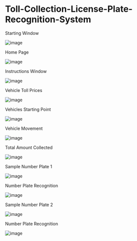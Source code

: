 # Toll-Collection-License-Plate-Recognition-System
Starting Window

![image](https://github.com/Karthikg1908/Toll-Collection-License-Plate-Recognition-System/assets/86306862/a4648101-20d7-426d-a24e-4dbbb753baaa)

Home Page

![image](https://github.com/Karthikg1908/Toll-Collection-License-Plate-Recognition-System/assets/86306862/ea1cca46-ac7e-4dbd-9e1d-248a4fc38170)

Instructions Window

![image](https://github.com/Karthikg1908/Toll-Collection-License-Plate-Recognition-System/assets/86306862/d12f6e42-f035-43a4-b53f-f15ff97ed5bc)

Vehicle Toll Prices

![image](https://github.com/Karthikg1908/Toll-Collection-License-Plate-Recognition-System/assets/86306862/aa9c3b0e-9c00-4ad0-8266-6dc0714503bc)

Vehicles Starting Point

![image](https://github.com/Karthikg1908/Toll-Collection-License-Plate-Recognition-System/assets/86306862/45855f2f-68fd-4193-b519-c4119b3ccc91)

Vehicle Movement 

![image](https://github.com/Karthikg1908/Toll-Collection-License-Plate-Recognition-System/assets/86306862/4b52e720-5a1e-46f3-b195-89cdf01f6012)

Total Amount Collected

![image](https://github.com/Karthikg1908/Toll-Collection-License-Plate-Recognition-System/assets/86306862/597f35e1-29c6-4b85-a9a4-76035eab2734)

Sample Number Plate 1

![image](https://github.com/Karthikg1908/Toll-Collection-License-Plate-Recognition-System/assets/86306862/c2dc842b-57b4-4d45-9ace-b828780b33ab)

Number Plate Recognition

![image](https://github.com/Karthikg1908/Toll-Collection-License-Plate-Recognition-System/assets/86306862/7c5f4c45-da0a-45ef-b7e6-ce597996ec75)

Sample Number Plate 2

![image](https://github.com/Karthikg1908/Toll-Collection-License-Plate-Recognition-System/assets/86306862/114ceb54-9c4b-4023-ab20-2bae90f4a234)

Number Plate Recognition

![image](https://github.com/Karthikg1908/Toll-Collection-License-Plate-Recognition-System/assets/86306862/7d67964e-ab5f-4071-8705-a2712f77b847)
